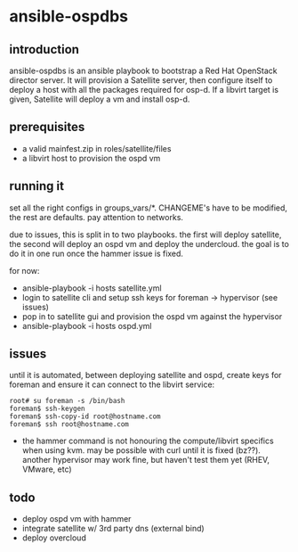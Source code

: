 # ansible-ospdbs

## introduction

ansible-ospdbs is an ansible playbook to bootstrap a Red Hat OpenStack director server. It will provision a Satellite server, then configure itself to deploy a host with all the packages required for osp-d. If a libvirt target is given, Satellite will deploy a vm and install osp-d.

## prerequisites

- a valid mainfest.zip in roles/satellite/files
- a libvirt host to provision the ospd vm

## running it

set all the right configs in groups_vars/*. CHANGEME's have to be modified, the rest are defaults. pay attention to networks.

due to issues, this is split in to two playbooks. the first will deploy satellite, the second will deploy an ospd vm and deploy the undercloud. the goal is to do it in one run once the hammer issue is fixed.

for now:

* ansible-playbook -i hosts satellite.yml
* login to satellite cli and setup ssh keys for foreman -> hypervisor (see issues)
* pop in to satellite gui and provision the ospd vm against the hypervisor
* ansible-playbook -i hosts ospd.yml

## issues

until it is automated, between deploying satellite and ospd, create keys for foreman and ensure it can connect to the libvirt service:

~~~
root# su foreman -s /bin/bash
foreman$ ssh-keygen
foreman$ ssh-copy-id root@hostname.com
foreman$ ssh root@hostname.com
~~~

- the hammer command is not honouring the compute/libvirt specifics when using kvm. may be possible with curl until it is fixed (bz??). another hypervisor may work fine, but haven't test them yet (RHEV, VMware, etc)

## todo

- deploy ospd vm with hammer
- integrate satellite w/ 3rd party dns (external bind)
- deploy overcloud

